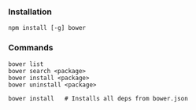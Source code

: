 ### Installation

    npm install [-g] bower

### Commands

    bower list
    bower search <package>
    bower install <package>
    bower uninstall <package>

    bower install   # Installs all deps from bower.json